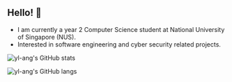 ## Hello! 👋

* I am currently a year 2 Computer Science student at National University of Singapore (NUS).
* Interested in software engineering and cyber security related projects.

![yl-ang's GitHub stats](https://github-readme-stats.vercel.app/api?username=yl-ang&count_private=true&show_icons=true&theme=cobalt)

![yl-ang's GitHub langs](https://github-readme-stats.vercel.app/api/top-langs/?username=yl-ang&layout=compact&theme=tokyonight)
